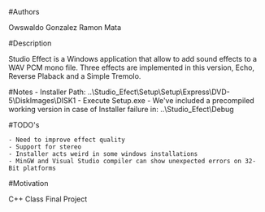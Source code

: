 #Authors

Owswaldo Gonzalez
Ramon Mata

#Description

Studio Effect is a Windows application that allow to add sound effects to a WAV PCM mono file. Three effects are implemented in this version, Echo, Reverse Plaback and a Simple Tremolo.

#Notes
    - Installer Path:
        ..\Studio_Efect\Setup\Setup\Express\DVD-5\DiskImages\DISK1
    - Execute Setup.exe
    - We've included a precompiled working version in case of Installer failure in:
        ..\Studio_Efect\Debug

#TODO's

    - Need to improve effect quality
    - Support for stereo
    - Installer acts weird in some windows installations
    - MinGW and Visual Studio compiler can show unexpected errors on 32-Bit platforms

#Motivation

C++ Class Final Project
